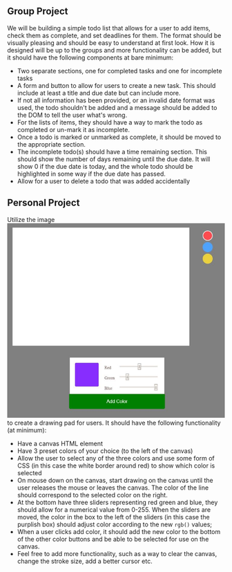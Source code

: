 ## Group Project

We will be building a simple todo list that allows for a user to add items, check them as complete, and set deadlines for them. The format should be visually pleasing and should be easy to understand at first look. How it is designed will be up to the groups and more functionality can be added, but it should have the following components at bare minimum:

* Two separate sections, one for completed tasks and one for incomplete tasks
* A form and button to allow for users to create a new task. This should include at least a title and due date but can include more.
* If not all information has been provided, or an invalid date format was used, the todo shouldn't be added and a message should be added to the DOM to tell the user what's wrong.
* For the lists of items, they should have a way to mark the todo as completed or un-mark it as incomplete.
* Once a todo is marked or unmarked as complete, it should be moved to the appropriate section. 
* The incomplete todo(s) should have a time remaining section. This should show the number of days remaining until the due date. It will show 0 if the due date is today, and the whole todo should be highlighted in some way if the due date has passed.
* Allow for a user to delete a todo that was added accidentally


## Personal Project

Utilize the image ![SketchPad](sketchPad.jpg) to create a drawing pad for users. It should have the following functionality (at minimum):
* Have a canvas HTML element
* Have 3 preset colors of your choice (to the left of the canvas)
* Allow the user to select any of the three colors and use some form of CSS (in this case the white border around red) to show which color is selected
* On mouse down on the canvas, start drawing on the canvas until the user releases the mouse or leaves the canvas. The color of the line should correspond to the selected color on the right.
* At the bottom have three sliders representing red green and blue, they should allow for a numerical value from 0-255. When the sliders are moved, the color in the box to the left of the sliders (in this case the purplish box) should adjust color according to the new `rgb()` values;
* When a user clicks add color, it should add the new color to the bottom of the other color buttons and be able to be selected for use on the canvas.
* Feel free to add more functionality, such as a way to clear the canvas, change the stroke size, add a better cursor etc.